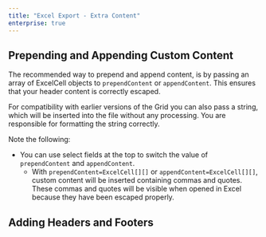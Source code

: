 ```yaml
---
title: "Excel Export - Extra Content"
enterprise: true
---
```


## Prepending and Appending Custom Content

The recommended way to prepend and append content, is by passing an array of ExcelCell objects to `prependContent` or `appendContent`. This ensures that your header content is correctly escaped.

For compatibility with earlier versions of the Grid you can also pass a string, which will be inserted into the file without any processing. You are responsible for formatting the string correctly.

Note the following:

- You can use select fields at the top to switch the value of `prependContent` and `appendContent`.
    - With `prependContent=ExcelCell[][]` or `appendContent=ExcelCell[][]`, custom content will be inserted containing commas and quotes. These commas and quotes will be visible when opened in Excel because they have been escaped properly.


<grid-example title='Excel Export - Custom Header and Footer' name='excel-export-prepend-append' type='generated' options='{ "enterprise": true, "exampleHeight": 815 }'></grid-example>

## Adding Headers and Footers

<grid-example title='Excel Export - Custom Header and Footer' name='excel-export-header-footer' type='generated' options='{ "enterprise": true, "exampleHeight": 815 }'></grid-example>
